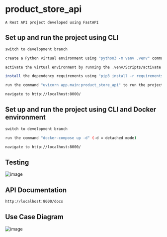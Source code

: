 # product_store_api
```
A Rest API project developed using FastAPI
```
## Set up and run the project using CLI

```sh
switch to development branch
```

```sh
create a Python virtual environment using "python3 -m venv .venv" command
```

```sh
activate the virtual environment by running the .venv/Scripts/activate
```

```sh
install the dependency requirements using "pip3 install -r requirements.txt" command
```

```sh
run the command "uvicorn app.main:product_store_api" to run the project
```

```sh
navigate to http://localhost:8000/
```



## Set up and run the project using CLI and Docker environment

```sh
switch to development branch
```


```sh
run the command "docker-compose up -d" (-d = detached mode)
```

```sh
navigate to http://localhost:8000/
```

## Testing

![image](https://github.com/rusirudilsh/product_store_api/assets/12104625/870ab28c-a39d-4947-81f3-f7629ce0575b)


## API Documentation

```sh
http://localhost:8000/docs

```

## Use Case Diagram
![image](https://github.com/rusirudilsh/product_store_api/assets/12104625/87e29446-17eb-457f-8e8f-bc8af9727270)




